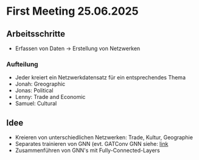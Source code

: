 # First Meeting 25.06.2025

## Arbeitsschritte

- Erfassen von Daten -> Erstellung von Netzwerken

### Aufteilung

- Jeder kreiert ein Netzwerkdatensatz für ein entsprechendes Thema
- Jonah:  Greographic
- Jonas:  Political
- Lenny:  Trade and Economic
- Samuel: Cultural

## Idee

- Kreieren von unterschiedlichen Netzwerken: Trade, Kultur, Geographie
- Separates trainieren von GNN (evt. GATConv GNN siehe: [link](https://medium.com/stanford-cs224w/incorporating-edge-features-into-graph-neural-networks-for-country-gdp-predictions-1d4dea68337d)
- Zusammenführen von GNN's mit Fully-Connected-Layers
